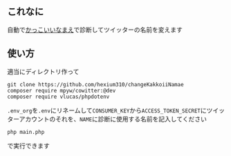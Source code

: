 ## これなに
自動で[かっこいいなまえ](https://shindanmaker.com/498477)で診断してツイッターの名前を変えます

## 使い方
適当にディレクトリ作って

```
git clone https://github.com/hexium310/changeKakkoiiNamae
composer require mpyw/cowitter:@dev
composer require vlucas/phpdotenv
```

`.env_org`を`.env`にリネームして`CONSUMER_KEY`から`ACCESS_TOKEN_SECRET`にツイッターアカウントのそれを、`NAME`に診断に使用する名前を記入してください

```
php main.php
```

で実行できます

